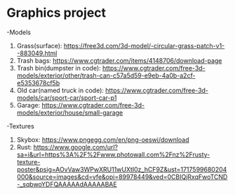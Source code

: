 # Graphics project

-Models
1. Grass(surface): https://free3d.com/3d-model/-circular-grass-patch-v1--883049.html
2. Trash bags: https://www.cgtrader.com/items/4148706/download-page
3. Trash bin(dumpster in code): https://www.cgtrader.com/free-3d-models/exterior/other/trash-can-c57a5d59-e9eb-4a0b-a2cf-e5353678cf5b
4. Old car(named truck in code): https://www.cgtrader.com/free-3d-models/car/sport-car/sport-car-p1
6. Garage: https://www.cgtrader.com/free-3d-models/exterior/house/small-garage

-Textures
1. Skybox: https://www.pngegg.com/en/png-oeswi/download
2. Rust: https://www.google.com/url?sa=i&url=https%3A%2F%2Fwww.photowall.com%2Fnz%2Frusty-texture-poster&psig=AOvVaw3WPwXRU11wUXtI0z_hCF9Z&ust=1717599680204000&source=images&cd=vfe&opi=89978449&ved=0CBIQjRxqFwoTCND-_sqbwoYDFQAAAAAdAAAAABAE